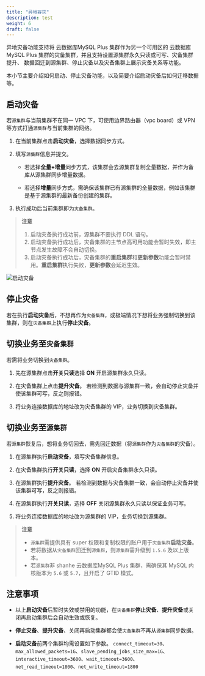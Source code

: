 ```yaml
---
title: "异地容灾"
description: test
weight: 6
draft: false
---
```


异地灾备功能支持将 云数据库MySQL Plus 集群作为另一个可用区的 云数据库MySQL Plus 集群的灾备集群，并且支持设置源集群永久只读或可写、灾备集群提升、 数据回迁到源集群、停止灾备以及灾备集群上展示灾备关系等功能。

本小节主要介绍如何启动、停止灾备功能，以及简要介绍启动灾备后如何迁移数据等。

## 启动灾备

若`源集群`与当前集群不在同一 VPC 下，可使用边界路由器（vpc board）或 VPN 等方式打通`源集群`与当前集群的网络。

1. 在当前集群点击**启动灾备**，选择数据同步方式。
2. 填写`源集群`信息并提交。
   
   - 若选择**全量+增量**同步方式，该集群会去源集群复制全量数据，并作为备库从源集群同步增量数据。

   - 若选择**增量**同步方式，需确保该集群已有源集群的全量数据，例如该集群是基于源集群的最新备份创建的集群。
3. 执行成功后当前集群即为`灾备集群`。

>   **注意**
> 1. 启动灾备执行成功前，源集群不要执行 DDL 语句。    
> 2. 启动灾备执行成功后，灾备集群的主节点高可用功能会暂时失效，即主节点发生故障不会自动切换。
> 3. 启动灾备执行成功后，灾备集群的**重启集群**和**更新参数**功能会暂时禁用。**重启集群**执行失败，**更新参数**会延迟生效。

![启动灾备](../../_images/start_standby.png)

## 停止灾备

 若在执行**启动灾备**后，不想再作为`灾备集群`，或极端情况下想将业务强制切换到该集群，则在`灾备集群`上执行**停止灾备**。

## 切换业务至`灾备集群`

若需将业务切换到`灾备集群`。

1. 先在源集群点击**开关只读**选择 **ON** 开启源集群永久只读。

2. 在灾备集群上点击**提升灾备**。
   若检测到数据与源集群一致，会自动停止灾备并使该集群可写，反之则报错。

3. 将业务连接数据库的地址改为灾备集群的 VIP，业务切换到灾备集群。

## 切换业务至`源集群`

若`源集群`恢复后，想将业务切回去，需先回迁数据（将`源集群`作为`灾备集群`的灾备）。

1. 在源集群执行**启动灾备**，填写灾备集群信息。

2. 在灾备集群执行**开关只读**，选择 **ON** 开启灾备集群永久只读。

3. 在源集群执行**提升灾备**。
   若检测到数据与灾备集群一致，会自动停止灾备并使该集群可写，反之则报错。

4. 在源集群执行**开关只读**，选择 **OFF** 关闭源集群永久只读以保证业务可写。
  
5. 将业务连接数据库的地址改为源集群的 VIP，业务切换到源集群。

> **注意**
> - `源集群`需提供具有 super 权限和复制权限的账户用于`灾备集群`**启动灾备**。
> - 若将数据从`灾备集群`回迁到`源集群`，则`源集群`需升级到 `1.5.6` 及以上版本。
> - 若`源集群`非 shanhe 云数据库MySQL Plus 集群，需确保其 MySQL 内核版本为 `5.6` 或 `5.7`，且开启了 GTID 模式。


## 注意事项

- 以上**启动灾备**后暂时失效或禁用的功能，在`灾备集群`**停止灾备**、**提升灾备**或关闭再启动集群后会自动生效或恢复。

- **停止灾备**、**提升灾备**、关闭再启动集群都会使`灾备集群`不再从`源集群`同步数据。

- **启动灾备**前两个集群均需设置如下参数。 
   `connect_timeout=30`、`max_allowed_packets=1G`、`slave_pending_jobs_size_max=1G`、`interactive_timeout=3600`、`wait_timeout=3600`、`net_read_timeout=1800`、`net_write_timeout=1800`
